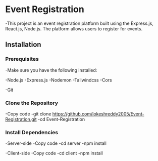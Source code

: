 # Event Registration

-This project is an event registration platform built using the Express.js, React.js, Node.js. The platform allows users to register for events.

## Installation
### Prerequisites
-Make sure you have the following installed:

-Node.js
-Express.js
-Nodemon
-Tailwindcss
-Cors

-Git
### Clone the Repository
-Copy code
-git clone https://github.com/lokeshreddy2005/Event-Registration.git
-cd Event-Registration
### Install Dependencies
-Server-side
-Copy code
-cd server
-npm install

-Client-side
-Copy code
-cd client
-npm install
